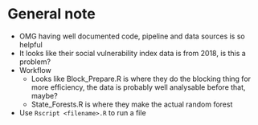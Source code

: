 # General note
* OMG having well documented code, pipeline and data sources is so helpful
* It looks like their social vulnerability index data is from 2018, is this a problem?
* Workflow
  * Looks like Block_Prepare.R is where they do the blocking thing for more efficiency, the data is probably well analysable before that, maybe?
  * State_Forests.R is where they make the actual random forest
* Use `Rscript <filename>.R` to run a file